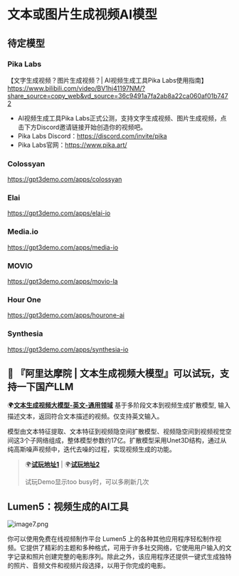 # 文本或图片生成视频AI模型

## 待定模型

### Pika Labs

【文字生成视频？图片生成视频？| AI视频生成工具Pika Labs使用指南】 https://www.bilibili.com/video/BV1hj41197NM/?share_source=copy_web&vd_source=36c9491a7fa2ab8a22ca060af01b7472

- AI视频生成工具Pika Labs正式公测，支持文字生成视频、图片生成视频，点击下方Discord邀请链接开始创造你的视频吧。 
- Pika Labs Discord：https://discord.com/invite/pika 
- Pika Labs官网：https://www.pika.art/

### Colossyan

<https://gpt3demo.com/apps/colossyan>

### Elai

<https://gpt3demo.com/apps/elai-io>

### Media.io

<https://gpt3demo.com/apps/media-io>

### MOVIO

<https://gpt3demo.com/apps/movio-la>

### Hour One

<https://gpt3demo.com/apps/hourone-ai>

### Synthesia

<https://gpt3demo.com/apps/synthesia-io>

## 🤖 『阿里达摩院 | 文本生成视频大模型』可以试玩，支持一下国产LLM

🌍[**文本生成视频大模型-英文-通用领域**](https://modelscope.cn/models/damo/text-to-video-synthesis/summary)  基于多阶段文本到视频生成扩散模型, 输入描述文本，返回符合文本描述的视频。仅支持英文输入。

模型由文本特征提取、文本特征到视频隐空间扩散模型、视频隐空间到视频视觉空间这3个子网络组成，整体模型参数约17亿。扩散模型采用Unet3D结构，通过从纯高斯噪声视频中，迭代去噪的过程，实现视频生成的功能。

> 🌍[**试玩地址1**](https://huggingface.co/spaces/damo-vilab/modelscope-text-to-video-synthesis) | 🌍[**试玩地址2**](https://modelscope.cn/studios/damo/text-to-video-synthesis/summary)
>
> 试玩Demo显示too busy时，可以多刷新几次

## Lumen5：视频生成的AI工具  

![image7.png](https://p6-juejin.byteimg.com/tos-cn-i-k3u1fbpfcp/9c7b714f2a7742b98a0d5de75363eb7c~tplv-k3u1fbpfcp-zoom-in-crop-mark:1512:0:0:0.awebp?)

你可以使用免费在线视频制作平台 Lumen5 上的各种其他应用程序轻松制作视频。它提供了精彩的主题和多种格式，可用于许多社交网络，它使用用户输入的文字记录和照片创建完整的电影序列。除此之外，该应用程序还提供一键式生成独特的照片、音频文件和视频片段选择，以用于你完成的电影。
